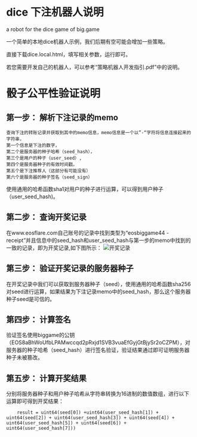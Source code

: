 # dice 下注机器人说明
a robot for the dice game of big.game


一个简单的本地dice机器人示例，我们后期有空可能会增加一些策略。

直接下载dice.local.html，填写相关参数，运行即可。

若您需要开发自己的机器人，可以参考“策略机器人开发指引.pdf”中的说明。

# 骰子公平性验证说明
## 第一步：	解析下注记录的memo
    查询下注的转账记录并获取到其中的memo信息，memo信息是一个以”-“字符将信息连接起来的字符串，
    第一个信息是下注的数字，
    第二个是服务器的种子哈希（seed_hash），
    第三个是用户的种子（user_seed）,
    第四个是服务器种子的有效时间戳，
    第五个是下注推荐人（这部分有可能没有）
    第六个是服务器的种子签名（seed_sign）

使用通用的哈希函数sha1对用户的种子进行运算，可以得到用户种子（user_seed_hash)。

## 第二步：	查询开奖记录
在www.eosflare.com自己账号的记录中找到类型为“eosbiggame44 - receipt”并且信息中的seed_hash和user_seed_hash与第一步的memo中找到的一致的记录，即为开奖记录,如下图所示：
![开奖记录](https://github.com/biggamerobot/dice/blob/master/receipt.png)

## 第三步：	验证开奖记录的服务器种子
在开奖记录中我们可以获取到服务器种子（seed），使用通用的哈希函数sha256对seed进行运算，如果结果为下注记录memo中的seed_hash，那么这个服务器种子seed是可信的。
## 第四步：	计算签名
验证签名使用biggame的公钥（EOS8aBhWoUfbLPAMwccqd2pRxjd1SVB3vuaEfGyjGtBjySr2oCZPM），对服务器的种子哈希（seed_hash）进行签名验证，验证结果通过即可证明服务器种子未被篡改。
## 第五步：	计算开奖结果
分别将服务器种子和用户种子哈希从字符串转换为16进制的数值数组，进行以下运算即可得到开奖结果：
		
        result = uint64(seed[0]) +uint64(user_seed_hash[1]) + uint64(seed[2]) + uint64(user_seed_hash[3]) + uint64(seed[4]) + uint64(user_seed_hash[5]) + uint64(seed[6]) + uint64(user_seed_hash[7]))
